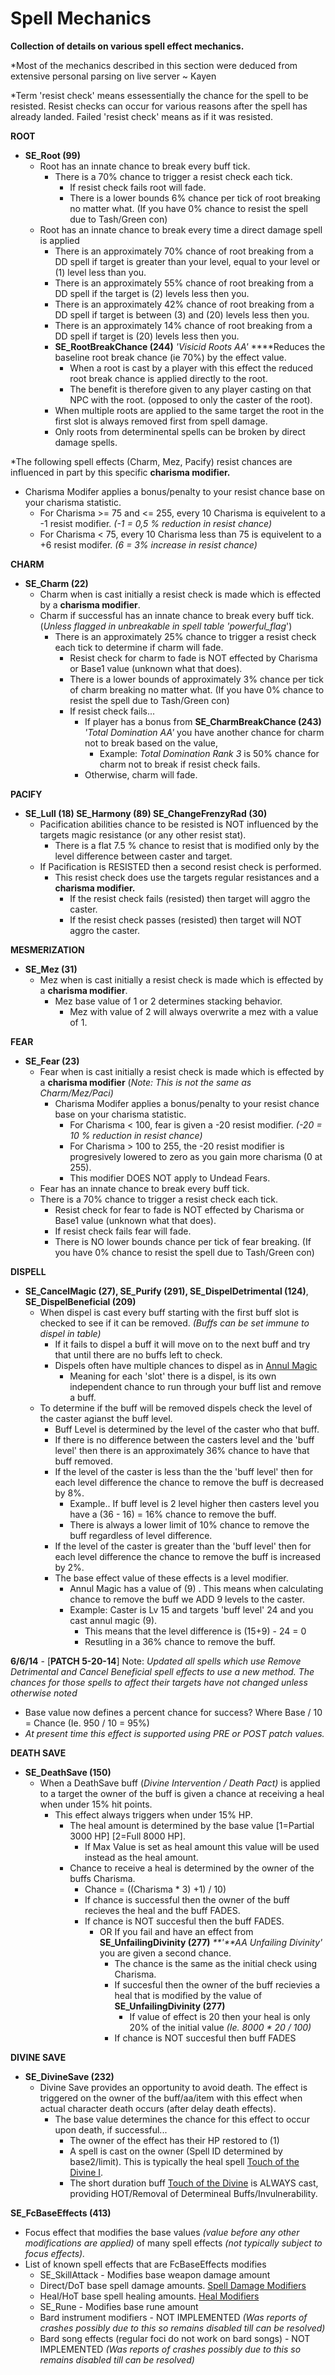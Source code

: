 # Spell Mechanics



**Collection of details on various spell effect mechanics.**

\*Most of the mechanics described in this section were deduced from extensive personal parsing on live server ~ Kayen

\*Term 'resist check' means essessentially the chance for the spell to be resisted. Resist checks can occur for various reasons after the spell has already landed. Failed 'resist check' means as if it was resisted.

**ROOT**

* **SE\_Root \(99\)**
  * Root has an innate chance to break every buff tick.
    * There is a 70% chance to trigger a resist check each tick.
      * If resist check fails root will fade.
      * There is a lower bounds 6% chance per tick of root breaking no matter what.  \(If you have 0% chance to resist the spell due to Tash/Green con\)               
  * Root has an innate chance to break every time a direct damage spell is applied
    * There is an approximately 70% chance of root breaking from a DD spell if target is greater than your level, equal to your level or \(1\) level less than you.
    * There is an approximately 55% chance of root breaking from a DD spell if the target is \(2\) levels less then you.
    * There is an approximately 42% chance of root breaking from a DD spell if target is between \(3\) and \(20\) levels less then you.
    * There is an approximately 14% chance of root breaking from a DD spell if target is \(20\) levels less then you.
    * **SE\_RootBreakChance \(244\)** _'Visicid Roots AA'_ ****Reduces the baseline root break chance \(ie 70%\) by the effect value.
      * When a root is cast by a player with this effect the reduced root break chance is applied directly to the root.
      * The benefit is therefore given to any player casting on that NPC with the root. \(opposed to only the caster of the root\).
    * When multiple roots are applied to the same target the root in the first slot is always removed first from spell damage.
    * Only roots from determinental spells can be broken by direct damage spells.

\*The following spell effects \(Charm, Mez, Pacify\) resist chances are influenced in part by this specific **charisma modifier.**

* Charisma Modifer applies a bonus/penalty to your resist chance base on your charisma statistic.
  * For Charisma &gt;= 75 and &lt;= 255, every 10 Charisma is equivelent to a -1 resist modifier. _\(-1 = 0,5 % reduction in resist chance\)_
  * For Charisma &lt; 75, every 10 Charisma less than 75 is equivelent to a +6 resist modifer. _\(6 = 3% increase in resist chance\)_

**CHARM**

* **SE\_Charm \(22\)**
  * Charm when is cast initially a resist check is made which is effected by a **charisma modifier**.
  * Charm if successful has an innate chance to break every buff tick. \(_Unless flagged in unbreakable in spell table 'powerful\_flag_'\)
    * There is an approximately 25% chance to trigger a resist check each tick to determine if charm will fade.
      * Resist check for charm to fade is NOT effected by Charisma or Base1 value \(unknown what that does\).
      * There is a lower bounds of approximately 3% chance per tick of charm breaking no matter what.  \(If you have 0% chance to resist the spell due to Tash/Green con\)  
      * If resist check fails...
        * If player has a bonus from **SE\_CharmBreakChance \(243\)** _'Total Domination AA'_  you have another chance for charm not to break based on the value,
          * Example: _Total Domination Rank 3_ is 50% chance for charm not to break if resist check fails.
        * Otherwise, charm will fade.

**PACIFY**

* **SE\_Lull \(18\) SE\_Harmony \(89\) SE\_ChangeFrenzyRad \(30\)**
  * Pacification abilities chance to be resisted is NOT influenced by the targets magic resistance \(or any other resist stat\).
    * There is a flat 7.5 % chance to resist that is modified only by the level difference between caster and target.
  * If Pacification is RESISTED then a second resist check is performed.
    * This resist check does use the targets regular resistances and a **charisma modifier.**
      * If the resist check fails \(resisted\) then target will aggro the caster.
      * If the resist check passes \(resisted\) then target will NOT aggro the caster.

**MESMERIZATION**

* **SE\_Mez \(31\)**
  * Mez when is cast initially a resist check is made which is effected by a **charisma modifier**.
    * Mez base value of 1 or 2 determines stacking behavior.
      * Mez with value of 2 will always overwrite a mez with a value of 1.

**FEAR**

* **SE\_Fear \(23\)**
  * Fear when is cast initially a resist check is made which is effected by a **charisma modifier** \(_Note: This is not the same as Charm/Mez/Paci\)_
    * Charisma Modifer applies a bonus/penalty to your resist chance base on your charisma statistic.
      * For Charisma &lt; 100, fear is given a -20 resist modifier. _\(-20 = 10 % reduction in resist chance\)_
      * For Charisma &gt; 100 to 255, the -20 resist modifier is progresively lowered to zero as you gain more charisma \(0 at 255\).
      * This modifier DOES NOT apply to Undead Fears.
  * Fear has an innate chance to break every buff tick.
  * There is a 70% chance to trigger a resist check each tick.
    * Resist check for fear to fade is NOT effected by Charisma or Base1 value \(unknown what that does\).
    * If resist check fails fear will fade.
    * There is NO lower bounds chance per tick of fear breaking.  \(If you have 0% chance to resist the spell due to Tash/Green con\)     

**DISPELL**

* **SE\_CancelMagic \(27\), SE\_Purify \(291\), SE\_DispelDetrimental \(124\)**, **SE\_DispelBeneficial \(209\)**
  * When dispel is cast every buff starting with the first buff slot is checked to see if it can be removed. _\(Buffs can be set immune to dispel in table\)_
    * If it fails to dispel a buff it will move on to the next buff and try that until there are no buffs left to check.
    * Dispels often have multiple chances to dispel as in [Annul Magic](http://lucy.allakhazam.com/spell.html?id=1526&source=Live)
      * Meaning for each 'slot' there is a dispel, is its own independent chance to run through your buff list and remove a buff.
  * To determine if the buff will be removed dispels check the level of the caster agianst the buff level.
    * Buff Level is determined by the level of the caster who that buff.
    * If there is no difference between the casters level and the 'buff level' then there is an approximately 36% chance to have that buff removed.
    * If the level of the caster is less than the the 'buff level' then for each level difference the chance to remove the buff is decreased by 8%.
      * Example.. If buff level is 2 level higher then casters level you have a \(36 - 16\) = 16% chance to remove the buff.
      * There is always a lower limit of 10% chance to remove the buff regardless of level difference.
    * If the level of the caster is greater than the 'buff level' then for each level difference the chance to remove the buff is increased by 2%.
    * The base effect value of these effects is a level modifier.
      * Annul Magic has a value of \(9\) . This means when calculating chance to remove the buff we ADD 9 levels to the caster.
      * Example: Caster is Lv 15 and targets 'buff level' 24 and you cast annul magic \(9\).
        * This means that the level difference is \(15+9\) - 24 = 0
        * Resutling in a 36% chance to remove the buff.

**6/6/14** - \[**PATCH 5-20-14**\] Note: _Updated all spells which use Remove Detrimental and Cancel Beneficial spell effects to use a new method. The chances for those spells to affect their targets have not changed unless otherwise noted_

* Base value now defines a percent chance for success? Where Base / 10 = Chance \(Ie. 950 / 10 = 95%\)
* _At present time this effect is supported using PRE or POST patch values._

**DEATH SAVE**

* **SE\_DeathSave \(150\)**
  * When a DeathSave buff \(_Divine Intervention / Death Pact\)_ is applied to a target the owner of the buff is given a chance at receiving a heal when under 15% hit points.
    * This effect always triggers when under 15% HP.
      * The heal amount is determined by the base value \[1=Partial 3000 HP\] \[2=Full 8000 HP\].
        * If Max Value is set as heal amount this value will be used instead as the heal amount.
      * Chance to receive a heal is determined by the owner of the buffs Charisma.
        * Chance = \(\(Charisma \* 3\) +1\) / 10\) 
        * If chance is successful then the owner of the buff recieves the heal and the buff FADES.
        * If chance is NOT succesful then the buff FADES.
          * OR If you fail and have an effect from **SE\_UnfailingDivinity \(277\)** _**'**AA Unfailing Divinity'_ you are given a second chance.
            * The chance is the same as the initial check using Charisma.
            * If succesful then the owner of the buff recievies a heal that is modified by the value of **SE\_UnfailingDivinity \(277\)**
              * If value of effect is 20 then your heal is only 20% of the initial value _\(Ie. 8000 \* 20 / 100\)_
            * If chance is NOT succesful then buff FADES

**DIVINE SAVE**

* **SE\_DivineSave \(232\)**
  * Divine Save provides an opportunity to avoid death. The effect is triggered on the owner of the buff/aa/item with this effect when actual character death occurs \(after delay death effects\).
    * The base value determines the chance for this effect to occur upon death, if successful...
      * The owner of the effect has their HP restored to \(1\)
      * A spell is cast on the owner \(Spell ID determined by base2/limit\). This is typically the heal spell [Touch of the Divine I](http://lucy.allakhazam.com/spell.html?id=4544&source=Live).
      * The short duration buff [Touch of the Divine](http://lucy.allakhazam.com/spell.html?id=4789&source=Live) is ALWAYS cast, providing HOT/Removal of Determineal Buffs/Invulnerability.

**SE\_FcBaseEffects \(413\)**

* Focus effect that modifies the base values _\(value before any other modifications are applied\)_ of many spell effects _\(not typically subject to focus effects\)._ 
* List of known spell effects that are FcBaseEffects modifies
  * SE\_SkillAttack - Modifies base weapon damage amount
  * Direct/DoT base spell damage amounts. [ Spell Damage Modifiers](http://wiki.eqemulator.org/p?Spells_DamageModifiers&frm=Spells_Mechanics)
  * Heal/HoT base spell healing amounts. [ Heal Modifiers](http://wiki.eqemulator.org/p?Spells_HealModifiers&frm=Spells_Mechanics)
  * SE\_Rune - Modifies base rune amount
  * Bard instrument modifiers - NOT IMPLEMENTED  _\(Was reports of crashes possibly due to this so remains disabled till can be resolved\)_
  * Bard song effects \(regular foci do not work on bard songs\) - NOT IMPLEMENTED _\(Was reports of crashes possibly due to this so remains disabled till can be resolved\)_

